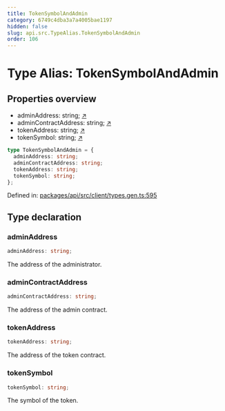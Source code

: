 ```yaml
---
title: TokenSymbolAndAdmin
category: 6749c4dba3a7a4005bae1197
hidden: false
slug: api.src.TypeAlias.TokenSymbolAndAdmin
order: 106
---
```


# Type Alias: TokenSymbolAndAdmin

## Properties overview

- adminAddress:  string; [↗](#adminaddress)
- adminContractAddress:  string; [↗](#admincontractaddress)
- tokenAddress:  string; [↗](#tokenaddress)
- tokenSymbol:  string; [↗](#tokensymbol)

```ts
type TokenSymbolAndAdmin = {
  adminAddress: string;
  adminContractAddress: string;
  tokenAddress: string;
  tokenSymbol: string;
};
```

Defined in: [packages/api/src/client/types.gen.ts:595](https://github.com/zkcloudworker/minatokens-lib/blob/main/packages/api/src/client/types.gen.ts#L595)

## Type declaration

### adminAddress

```ts
adminAddress: string;
```

The address of the administrator.

### adminContractAddress

```ts
adminContractAddress: string;
```

The address of the admin contract.

### tokenAddress

```ts
tokenAddress: string;
```

The address of the token contract.

### tokenSymbol

```ts
tokenSymbol: string;
```

The symbol of the token.
